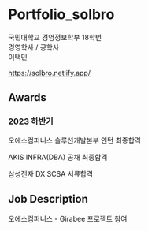 # Portfolio_solbro

국민대학교 경영정보학부 18학번
<br>
경영학사 / 공학사
<br>
이택민

https://solbro.netlify.app/

<h2>Awards</h2>
<h3>2023 하반기</h3>
<p>오에스컴퍼니스 솔루션개발본부 인턴 최종합격</p>
<p>AKIS INFRA(DBA) 공채 최종합격</p>
<p>삼성전자 DX SCSA 서류합격</p>
<h2>Job Description</h2>
<p>오에스컴퍼니스 - Girabee 프로젝트 참여</p>
